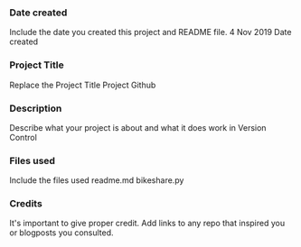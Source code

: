 ### Date created
Include the date you created this project and README file.
4 Nov 2019 Date created
### Project Title
Replace the Project Title
Project Github
### Description
Describe what your project is about and what it does
work in Version Control
### Files used
Include the files used
readme.md
bikeshare.py

### Credits
It's important to give proper credit. Add links to any repo that inspired you or blogposts you consulted.

